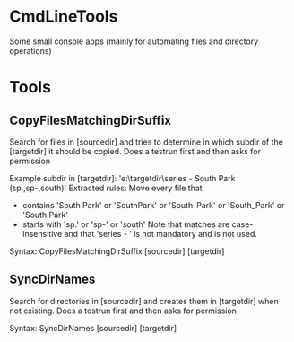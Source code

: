 # CmdLineTools
Some small console apps (mainly for automating files and directory operations)

# Tools
## CopyFilesMatchingDirSuffix
Search for files in [sourcedir] and tries to determine in which subdir of the [targetdir] it should be copied.
Does a testrun first and then asks for permission

Example subdir in [targetdir]: 'e:\targetdir\series - South Park (sp.,sp-,south)'
Extracted rules: Move every file that
 - contains 'South Park' or 'SouthPark' or 'South-Park' or 'South_Park' or 'South.Park' 
 - starts with 'sp.' or 'sp-' or 'south'
Note that matches are case-insensitive and that 'series - ' is not mandatory and is not used.

Syntax: CopyFilesMatchingDirSuffix [sourcedir] [targetdir]

## SyncDirNames
Search for directories in [sourcedir] and creates them in [targetdir] when not existing.
Does a testrun first and then asks for permission

Syntax: SyncDirNames [sourcedir] [targetdir]
